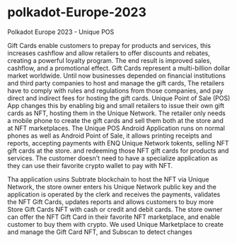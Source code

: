 # polkadot-Europe-2023
Polkadot Europe 2023 - Unique POS

Gift Cards enable customers to prepay for products and services, this increases cashflow and allow retailers to offer discounts and rebates, creating a powerful loyalty program. The end result is improved sales, cashflow, and a promotional effect. Gift Cards represent a multi-billion dollar market worldwide. Until now businesses depended on financial institutions and third party companies to host and manage the gift cards, The retailers have to comply with rules and regulations from those companies, and pay direct and indirect fees for hosting the gift cards. Unique Point of Sale (POS) App changes this by enabling big and small retailers to issue their own gift cards as NFT, hosting them in the Unique Network. The retailer only needs a mobile phone to create the gift cards and sell them both at the store and at NFT marketplaces.
The Unique POS Android Application runs on normal phones as well as Android Point of Sale, it allows printing receipts and reports, accepting payments with ENQ Unique Network tokents, selling NFT gift cards at the store. and redeeming those NFT gift cards for products and services. The customer doesn't need to have a specialize application as they can use their favorite crypto wallet to pay with NFT. 

Tha application usins Subtrate blockchain to host the NFT via Unique Network, the store owner enters his Unique Network public key and the application is operated by the clerk and receives the payments, validates the NFT Gift Cards, updates reports and allows customers to buy more Store Gift Cards NFT with cash or credit and debit cards.
The store owner can offer the NFT Gift Card in their favorite NFT marketplace, and enable customer to buy them  with crypto. 
We used  Unique Marketplace to create and manage the Gift Card NFT, and Subscan to detect changes

